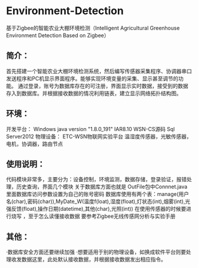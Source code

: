 # Environment-Detection
基于Zigbee的智能农业大棚环境检测（Intelligent Agricultural Greenhouse Environment Detection Based on Zigbee）

## 简介：
首先搭建一个智能农业大棚环境检测系统，然后编写传感器采集程序、协调器串口发送程序和PC机显示界面程序。能够实现环境变量的采集、显示甚至调节的功能。
通过登录，账号为数据库存在的可注册，界面显示实时数据，接受到的数据存入到数据库。并根据接收数据的情况利用链表，建立显示网络拓扑结构图。

## 环境：
开发平台： Windows java version "1.8.0_191" IAR8.10 WSN-CS源码 Sql Server2012
物理设备： ETC-WSN物联网实验平台  温湿度传感器，光敏传感器，电机，协调器，路由节点


## 使用说明：
代码模块非常多，主要分为：设备控制，环境监测，数据存储，登录验证，报错处理，历史查询，界面几个模块
关于数据库方面也就是 OutFile包中Connnet.java 里面数据库访问参数设置为自己的账号密码
数据库使用有两个表：manage(用户名(char),密码(char)),MyDate_W(温度f(loat),湿度(float),灯状态(int),烟雾(int),光强反馈(float),操作日期(datetime),其他(char),光照(int))
在使用传感器的时候要进行烧写 ，至于怎么读懂接收数据 要参考Zigbee无线传感网分析与实验手册


## 其他：
·数据库安全方面还要继续加强
·想要适用于别的物理设备，如换成软件平台则要处理收发数据这里，此处默认接收数据，并根据接收数据发出相应指令。

